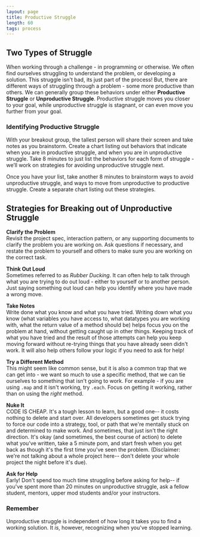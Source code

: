 ```yaml
---
layout: page
title: Productive Struggle
length: 60
tags: process
---
```


## Two Types of Struggle

When working through a challenge - in programming or otherwise.  We often find ourselves struggling to understand the problem, or developing a solution.  This struggle isn't bad, its just part of the process!  But, there are different ways of struggling through a problem - some more productive than others.  We can generally group these behaviors under either **Productive Struggle** or **Unproductive Struggle**.  Productive struggle moves you closer to your goal, while unproductive struggle is stagnant, or can even move you further from your goal.

### Identifying Productive Struggle

With your breakout group, the tallest person will share their screen and take notes as you brainstorm. Create a chart listing out behaviors that indicate when you are in productive struggle, and when you are in unproductive struggle. Take 8 minutes to just list the behaviors for each form of struggle - we’ll work on strategies for avoiding unproductive struggle next.

Once you have your list, take another 8 minutes to brainstorm ways to avoid unproductive struggle, and ways to move from unproductive to productive struggle. Create a separate chart listing out these strategies.

## Strategies for Breaking out of Unproductive Struggle

**Clarify the Problem**  
Revisit the project spec, interaction pattern, or any supporting documents to clarify the problem you are working on.  Ask questions if necessary, and restate the problem to yourself and others to make sure you are working on the correct task.

**Think Out Loud**  
Sometimes referred to as *Rubber Ducking*. It can often help to talk through what you are trying to do out loud - either to yourself or to another person.  Just saying something out loud can help you identify where you have made a wrong move.

**Take Notes**  
Write done what you know and what you have tried.  Writing down what you know (what variables you have access to, what datatypes you are working with, what the return value of a method should be) helps focus you on the problem at hand, without getting caught up in other things.  Keeping track of what you have tried and the result of those attempts can help you keep moving forward without re-trying things that you have already seen didn't work.  It will also help others follow your logic if you need to ask for help!

**Try a Different Method**  
This might seem like common sense, but it is also a common trap that we can get into - we want so much to use a specific method, that we can tie ourselves to something that isn't going to work.  For example - if you are using `.map` and it isn't working, try `.each`.  Focus on getting it working, rather than on using the *right* method.

**Nuke It**  
CODE IS CHEAP. It's a tough lesson to learn, but a good one-- it costs nothing to delete and start over. All developers sometimes get stuck trying to force our code into a strategy, tool, or path that we're mentally stuck on and determined to make work. And sometimes, that just isn't the right direction.  It's okay (and sometimes, the best course of action) to delete what you've written, take a 5 minute pom, and start fresh when you get back as though it's the first time you've seen the problem. (Disclaimer: we're not talking about a whole project here-- don't delete your whole project the night before it's due).

**Ask for Help**  
Early! Don't spend too much time struggling before asking for help-- if you've spent more than 20 minutes on unproductive struggle, ask a fellow student, mentors, upper mod students and/or your instructors.


### Remember
Unproductive struggle is independent of how long it takes you to find a working solution.  It _is_, however, recognizing when you've stopped learning.
